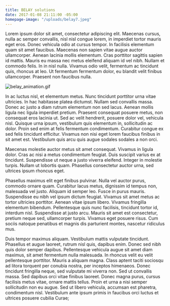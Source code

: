 ```yaml
---
title: BELAY solutions
date: 2017-01-08 21:11:00 -05:00
homepage-image: "/uploads/belay7.jpeg"
---
```


Lorem ipsum dolor sit amet, consectetur adipiscing elit. Maecenas cursus, nulla ac semper convallis, nisl nisl congue lorem, in imperdiet tortor mauris eget eros. Donec vehicula odio at cursus tempor. In facilisis elementum quam sit amet faucibus. Maecenas non sapien vitae augue auctor ullamcorper. Aenean lacinia mollis elementum. Cras porttitor sagittis sapien id mattis. Mauris eu massa nec metus eleifend aliquam id vel nibh. Nullam et commodo felis. In in nisl nulla. Vivamus odio velit, fermentum ac tincidunt quis, rhoncus at leo. Ut fermentum fermentum dolor, eu blandit velit finibus ullamcorper. Praesent non faucibus nulla.

![belay_animation.gif](/uploads/belay_animation.gif)

In ac luctus nisl, et elementum metus. Nunc tincidunt porttitor urna vitae ultricies. In hac habitasse platea dictumst. Nullam sed convallis massa. Donec ac justo a diam rutrum elementum non sed lacus. Aenean mollis ligula nec ligula imperdiet pretium. Praesent consequat posuere metus, non consequat eros lacinia ut. Sed ac velit hendrerit, posuere dolor vel, vehicula nisl. Quisque urna ipsum, vestibulum quis elementum in, sollicitudin ac dolor. Proin sed enim at felis fermentum condimentum. Curabitur congue ex sed felis tincidunt efficitur. Vivamus non nisi eget lorem faucibus finibus in sit amet est. Vestibulum quis arcu quis augue sodales sodales a non orci.

Maecenas molestie auctor metus sit amet consequat. Vivamus in ligula dolor. Cras ac nisi a metus condimentum feugiat. Duis suscipit varius ex at tincidunt. Suspendisse ut neque a justo viverra eleifend. Integer in molestie turpis. Nullam ut lobortis quam. Phasellus consectetur auctor urna, sed ultrices ipsum rhoncus eget.

Phasellus maximus elit eget finibus pulvinar. Nulla vel auctor purus, commodo ornare quam. Curabitur lacus metus, dignissim id tempus non, malesuada vel justo. Aliquam id semper leo. Fusce in purus mauris. Suspendisse eu nibh vel ipsum dictum feugiat. Vivamus sit amet metus ac tortor ultricies porttitor. Aenean vitae ipsum libero. Vivamus fringilla elementum bibendum. Pellentesque quis nunc facilisis, tincidunt tortor id, interdum nisl. Suspendisse at justo arcu. Mauris sit amet est consectetur, pretium neque sed, ullamcorper turpis. Vivamus eget posuere risus. Cum sociis natoque penatibus et magnis dis parturient montes, nascetur ridiculus mus.

Duis tempor maximus aliquam. Vestibulum mattis vulputate tincidunt. Phasellus et augue laoreet, rutrum nisl quis, dapibus enim. Donec sed nibh quis dolor semper dapibus. Pellentesque vehicula augue sit amet diam maximus, sit amet fermentum nulla malesuada. In rhoncus velit eu velit pellentesque porttitor. Mauris a aliquam magna. Class aptent taciti sociosqu ad litora torquent per conubia nostra, per inceptos himenaeos. Donec tincidunt fringilla neque, sed vulputate mi viverra non. Sed ut convallis massa. Sed dapibus orci vitae finibus laoreet. Donec magna purus, cursus facilisis metus vitae, ornare mattis tellus. Proin et urna a nisi semper sollicitudin non eu augue. Sed ut libero vehicula, accumsan est pharetra, condimentum nisl. Vestibulum ante ipsum primis in faucibus orci luctus et ultrices posuere cubilia Curae;